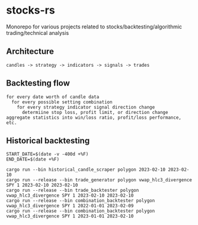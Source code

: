 # stocks-rs
Monorepo for various projects related to stocks/backtesting/algorithmic trading/technical analysis

## Architecture

```
candles -> strategy -> indicators -> signals -> trades
```

## Backtesting flow

```
for every date worth of candle data
  for every possible setting combination
    for every strategy indicator signal direction change
      determiine stop loss, profit limit, or direction change
aggregate statistics into win/loss ratio, profit/loss performance, etc.
```

## Historical backtesting

```shell
START_DATE=$(date -v -400d +%F)
END_DATE=$(date +%F)

cargo run --bin historical_candle_scraper polygon 2023-02-10 2023-02-10
cargo run --release --bin trade_generator polygon vwap_hlc3_divergence SPY 1 2023-02-10 2023-02-10
cargo run --release --bin trade_backtester polygon vwap_hlc3_divergence SPY 1 2023-02-10 2023-02-10
cargo run --release --bin combination_backtester polygon vwap_hlc3_divergence SPY 1 2022-01-01 2023-02-09
cargo run --release --bin combination_backtester polygon vwap_hlc3_divergence SPY 1 2023-01-01 2023-02-10
```

